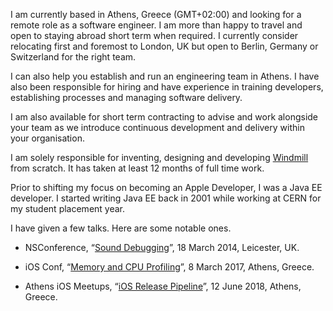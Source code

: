 I am currently based in Athens, Greece (GMT+02:00) and looking for a remote role as a software engineer. I am more than happy to travel and open to staying abroad short term when required. I currently consider relocating first and foremost to London, UK but open to Berlin, Germany or Switzerland for the right team.

I can also help you establish and run an engineering team in Athens. I have also been responsible for hiring and have experience in training developers, establishing processes and managing software delivery.

I am also available for short term contracting to advise and work alongside your team as we introduce continuous development and delivery within your organisation.

I am solely responsible for inventing, designing and developing [Windmill](https://qnoid.com/software-engineer/#windmill) from scratch. It has taken at least 12 months of full time work.

Prior to shifting my focus on becoming an Apple Developer, I was a Java EE developer. I started writing Java EE back in 2001 while working at CERN for my student placement year.

I have given a few talks. Here are some notable ones.

* NSConference, “[Sound Debugging](https://qnoid.com/2013/06/08/Sound-Debugging.html#main)”, 18 March 2014, Leicester, UK.

* iOS Conf, “[Memory and CPU Profiling](https://youtu.be/lyNHJOsAxIs)”, 8 March 2017, Athens, Greece.

* Athens iOS Meetups, “[iOS Release Pipeline](https://youtu.be/1Vbn7vd7EWY)”, 12 June 2018, Athens, Greece.

<!--
**qnoid/qnoid** is a ✨ _special_ ✨ repository because its `README.md` (this file) appears on your GitHub profile.

Here are some ideas to get you started:

- 🔭 I’m currently working on ...
- 🌱 I’m currently learning ...
- 👯 I’m looking to collaborate on ...
- 🤔 I’m looking for help with ...
- 💬 Ask me about ...
- 📫 How to reach me: ...
- 😄 Pronouns: ...
- ⚡ Fun fact: ...
-->
